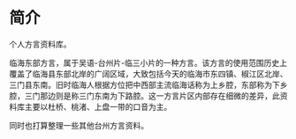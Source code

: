 
# 简介

个人方言资料库。

临海东部方言，属于吴语-台州片-临三小片的一种方言。该方言的使用范围历史上覆盖了临海县东部北岸的广阔区域，大致包括今天的临海市东四镇、椒江区北岸、三门县东南。旧时临海人根据方位把中西部主流临海话称为上乡腔，东部称为下乡腔，三门那边则是称三门东南为下路腔。这一方言片区内部存在细微的差异，此资料库主要以杜桥、桃渚、上盘一带的口音为主。

同时也打算整理一些其他台州方言资料。

